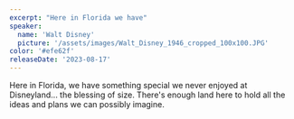 ```yaml
---
excerpt: "Here in Florida we have"
speaker:
  name: 'Walt Disney'
  picture: '/assets/images/Walt_Disney_1946_cropped_100x100.JPG'
color: '#efe62f'
releaseDate: '2023-08-17'
---
```

Here in Florida, we have something special we never enjoyed at Disneyland... the blessing of size. There's enough land here to hold all the ideas and plans we can possibly imagine.